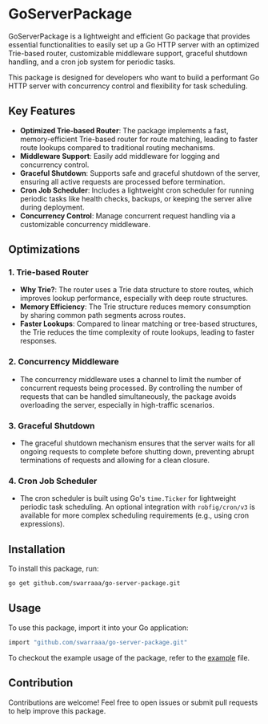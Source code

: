 # GoServerPackage

GoServerPackage is a lightweight and efficient Go package that provides essential functionalities to easily set up a Go HTTP server with an optimized Trie-based router, customizable middleware support, graceful shutdown handling, and a cron job system for periodic tasks.

This package is designed for developers who want to build a performant Go HTTP server with concurrency control and flexibility for task scheduling.

## Key Features

- **Optimized Trie-based Router**: The package implements a fast, memory-efficient Trie-based router for route matching, leading to faster route lookups compared to traditional routing mechanisms.
- **Middleware Support**: Easily add middleware for logging and concurrency control.
- **Graceful Shutdown**: Supports safe and graceful shutdown of the server, ensuring all active requests are processed before termination.
- **Cron Job Scheduler**: Includes a lightweight cron scheduler for running periodic tasks like health checks, backups, or keeping the server alive during deployment.
- **Concurrency Control**: Manage concurrent request handling via a customizable concurrency middleware.

## Optimizations

### 1. Trie-based Router

- **Why Trie?**: The router uses a Trie data structure to store routes, which improves lookup performance, especially with deep route structures.
- **Memory Efficiency**: The Trie structure reduces memory consumption by sharing common path segments across routes.
- **Faster Lookups**: Compared to linear matching or tree-based structures, the Trie reduces the time complexity of route lookups, leading to faster responses.

### 2. Concurrency Middleware

- The concurrency middleware uses a channel to limit the number of concurrent requests being processed. By controlling the number of requests that can be handled simultaneously, the package avoids overloading the server, especially in high-traffic scenarios.

### 3. Graceful Shutdown

- The graceful shutdown mechanism ensures that the server waits for all ongoing requests to complete before shutting down, preventing abrupt terminations of requests and allowing for a clean closure.

### 4. Cron Job Scheduler

- The cron scheduler is built using Go's `time.Ticker` for lightweight periodic task scheduling. An optional integration with `robfig/cron/v3` is available for more complex scheduling requirements (e.g., using cron expressions).

## Installation

To install this package, run:

```bash
go get github.com/swarraaa/go-server-package.git
```

## Usage

To use this package, import it into your Go application:

```bash
import "github.com/swarraaa/go-server-package.git"
```

To checkout the example usage of the package, refer to the [example](github.com/swarraaa/go-server-package.git/USAGE.md) file.

## Contribution

Contributions are welcome! Feel free to open issues or submit pull requests to help improve this package.
